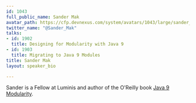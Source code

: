 ```yaml
---
id: 1043
full_public_name: Sander Mak
avatar_path: https://cfp.devnexus.com/system/avatars/1043/large/sander_mak_sq_small.jpg?1510606834
twitter_name: "@Sander_Mak"
talks:
- id: 1902
  title: Designing for Modularity with Java 9
- id: 1903
  title: Migrating to Java 9 Modules
title: Sander Mak
layout: speaker_bio

---
```

Sander is a Fellow at Luminis and author of the O'Reilly book <a href="https://javamodularity.com">Java 9 Modularity</a>.
